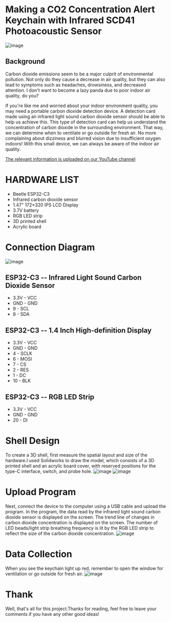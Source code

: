 # Making a CO2 Concentration Alert Keychain with Infrared SCD41 Photoacoustic Sensor

![image](https://user-images.githubusercontent.com/65546290/229737238-968b89ab-94ac-4090-9764-59a306f3c7f5.png)


## Background 
Carbon dioxide emissions seem to be a major culprit of environmental pollution. Not only do they cause a decrease in air quality, but they can also lead to symptoms such as headaches, drowsiness, and decreased attention. I don't want to become a lazy panda due to poor indoor air quality, do you?

If you're like me and worried about your indoor environment quality, you may need a portable carbon dioxide detection device. A detection card made using an infrared light sound carbon dioxide sensor should be able to help us achieve this. This type of detection card can help us understand the concentration of carbon dioxide in the surrounding environment. That way, we can determine when to ventilate or go outside for fresh air. No more complaining about dizziness and blurred vision due to insufficient oxygen indoors! With this small device, we can always be aware of the indoor air quality.

[The relevant information is uploaded on our YouTube channel](https://www.youtube.com/watch?v=Bqu9s5eTiL8)

# HARDWARE LIST

* Beetle ESP32-C3
* Infrared carbon dioxide sensor
* 1.47" 172×320 IPS LCD Display
* 3.7V battery
* RGB LED strip
* 3D printed shell
* Acrylic board


# Connection Diagram
![image](https://user-images.githubusercontent.com/65546290/229738027-6a79a1a2-5528-49db-a717-e585434d8d59.png)


## ESP32-C3 -- Infrared Light Sound Carbon Dioxide Sensor

* 3.3V   -   VCC
* GND  -   GND
* 9        -    SCL
* 8        -    SDA

 

## ESP32-C3 -- 1.4 Inch High-definition Display

* 3.3V   -   VCC
* GND  -   GND
* 4        -   SCLK
* 6        -   MOSI
* 7        -    CS
* 2        -   RES
* 1        -   DC
* 10      -   BLK

 

## ESP32-C3 -- RGB LED Strip

* 3.3V   -   VCC
* GND  -   GND
* 20      -   DI


# Shell Design
To create a 3D shell, first measure the spatial layout and size of the hardware.I used Solidworks to draw the model, which consists of a 3D printed shell and an acrylic board cover, with reserved positions for the type-C interface, switch, and probe hole.
![image](https://user-images.githubusercontent.com/65546290/229737869-88eb43b4-f873-48b7-86a6-79cf256f3b53.png)
![image](https://user-images.githubusercontent.com/65546290/229738398-d8829470-9c1c-41a0-90e9-75267fccf133.png)





# Upload Program
Next, connect the device to the computer using a USB cable and upload the program.
In the program, the data read by the infrared light sound carbon dioxide sensor is displayed on the screen.
The trend line of changes in carbon dioxide concentration is displayed on the screen.
The number of LED beads/light strip breathing frequency is lit by the RGB LED strip to reflect the size of the carbon dioxide concentration.
![image](https://user-images.githubusercontent.com/65546290/229738765-64e1ed19-f3a7-4737-8c3c-9427f1bdb086.png)


# Data Collection
When you see the keychain light up red, remember to open the window for ventilation or go outside for fresh air.
![image](https://user-images.githubusercontent.com/65546290/229739094-ea2094ac-2c1d-494c-b5c7-1843a5821a00.png)


# Thank
Well, that's all for this project.Thanks for reading, feel free to leave your comments if you have any other good ideas!







